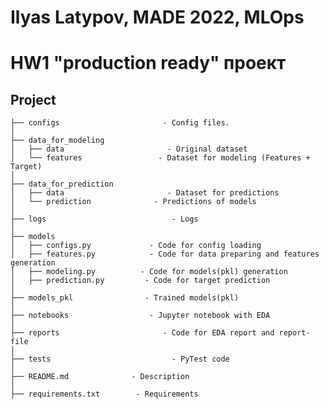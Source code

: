 # Ilyas Latypov, MADE 2022, MLOps
# HW1 "production ready" проект


## Project

    ├── configs                       - Config files.
    │
    ├── data_for_modeling
    │   ├── data                       - Original dataset
    │   └── features                 - Dataset for modeling (Features + Target)                 
    │
    ├── data_for_prediction
    │   ├── data                       - Dataset for predictions
    │   └── prediction              - Predictions of models
    │
    ├── logs                            - Logs
    │
    ├── models            
    │   ├── configs.py             - Code for config loading   
    │   ├── features.py            - Code for data preparing and features generation       
    │   ├── modeling.py          - Code for models(pkl) generation
    │   ├── prediction.py         - Code for target prediction
    │
    ├── models_pkl                - Trained models(pkl)
    │
    ├── notebooks                  - Jupyter notebook with EDA
    │
    ├── reports                       - Code for EDA report and report-file
    │
    ├── tests                           - PyTest code
    │
    ├── README.md              - Description
    │
    ├── requirements.txt        - Requirements
